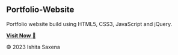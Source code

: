 ## Portfolio-Website
Portfolio website build using HTML5, CSS3, JavaScript and jQuery.

<a href="" target="_blank">**Visit Now** 🚀</a>




© 2023 Ishita Saxena



